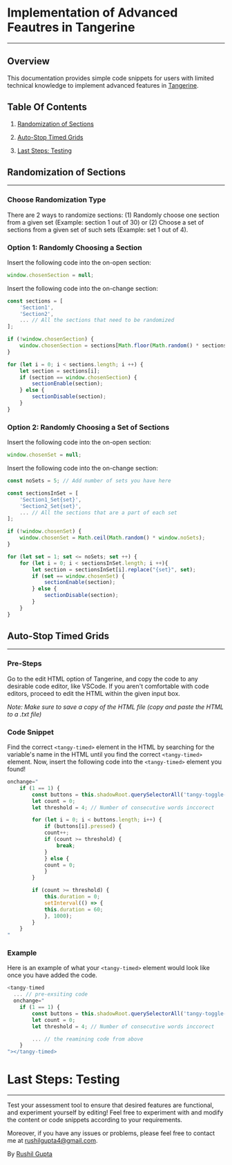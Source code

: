 # Implementation of Advanced Feautres in Tangerine

---

## Overview

This documentation provides simple code snippets for users with limited technical knowledge to implement advanced features in [Tangerine](https://www.tangerinecentral.org/).

## Table Of Contents

1. [Randomization of Sections](#randomization-of-sections)

2. [Auto-Stop Timed Grids](#auto-stop-timed-grids)

3. [Last Steps: Testing](#last-steps-testing)

<div style="page-break-after: always;"></div>

## Randomization of Sections

---

### Choose Randomization Type

There are 2 ways to randomize sections: (1) Randomly choose one section from a given set (Example: section 1 out of 30) or (2) Choose a set of sections from a given set of such sets (Example: set 1 out of 4).

### Option 1: Randomly Choosing a Section

Insert the following code into the on-open section:

```javascript
window.chosenSection = null;
```

Insert the following code into the on-change section:

```javascript
const sections = [
    'Section1',
    'Section2',
    ... // All the sections that need to be randomized
];

if (!window.chosenSection) {
    window.chosenSection = sections[Math.floor(Math.random() * sections.length)];
}

for (let i = 0; i < sections.length; i ++) {
    let section = sections[i];
    if (section == window.chosenSection) {
        sectionEnable(section);
    } else {
        sectionDisable(section);
    }
}
```

### Option 2: Randomly Choosing a Set of Sections

Insert the following code into the on-open section:

```javascript
window.chosenSet = null;
```

Insert the following code into the on-change section:

```javascript
const noSets = 5; // Add number of sets you have here

const sectionsInSet = [
    'Section1_Set{set}',
    'Section2_Set{set}',
    ... // All the sections that are a part of each set
];

if (!window.chosenSet) {
    window.chosenSet = Math.ceil(Math.random() * window.noSets);
}

for (let set = 1; set <= noSets; set ++) {
    for (let i = 0; i < sectionsInSet.length; i ++){
        let section = sectionsInSet[i].replace("{set}", set);
        if (set == window.chosenSet) {
            sectionEnable(section);
        } else {
            sectionDisable(section);
        }
    }
}
```

<div style="page-break-after: always;"></div>

## Auto-Stop Timed Grids

---

### Pre-Steps

Go to the edit HTML option of Tangerine, and copy the code to any desirable code editor, like VSCode. If you aren't comfortable with code editors, proceed to edit the HTML within the given input box.

_Note: Make sure to save a copy of the HTML file (copy and paste the HTML to a .txt file)_

### Code Snippet

Find the correct `<tangy-timed>` element in the HTML by searching for the variable's name in the HTML until you find the correct `<tangy-timed>` element. Now, insert the following code into the `<tangy-timed>` element you found!

```javascript
onchange="
    if (1 == 1) {
        const buttons = this.shadowRoot.querySelectorAll('tangy-toggle-button');
        let count = 0;
        let threshold = 4; // Number of consecutive words inccorect

        for (let i = 0; i < buttons.length; i++) {
            if (buttons[i].pressed) {
            count++;
            if (count >= threshold) {
                break;
            }
            } else {
            count = 0;
            }
        }

        if (count >= threshold) {
            this.duration = 0;
            setInterval(() => {
            this.duration = 60;
            }, 1000);
        }
    }
"
```

### Example

Here is an example of what your `<tangy-timed>` element would look like once you have added the code.

```javascript
<tangy-timed
  ... // pre-exsiting code
  onchange="
    if (1 == 1) {
        const buttons = this.shadowRoot.querySelectorAll('tangy-toggle-button');
        let count = 0;
        let threshold = 4; // Number of consecutive words inccorect

        ... // the reamining code from above
    }
"></tangy-timed>
```

<div style="page-break-after: always;"></div>

# Last Steps: Testing

---

Test your assessment tool to ensure that desired features are functional, and experiment yourself by editing! Feel free to experiment with and modify the content or code snippets according to your requirements.

Moreover, if you have any issues or problems, please feel free to contact me at [rushilgupta4@gmail.com](mailto:rushilgupta4@gmail.com).

By [Rushil Gupta](https://rushilgupta.tech)
